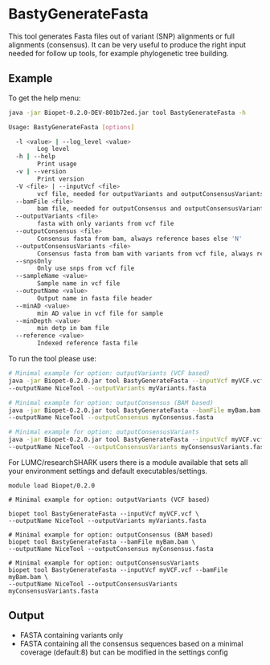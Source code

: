 # BastyGenerateFasta

This tool generates Fasta files out of variant (SNP) alignments or full alignments (consensus). 
It can be very useful to produce the right input needed for follow up tools, for example phylogenetic tree building.

## Example

To get the help menu:

~~~bash
java -jar Biopet-0.2.0-DEV-801b72ed.jar tool BastyGenerateFasta -h

Usage: BastyGenerateFasta [options]

  -l <value> | --log_level <value>
        Log level
  -h | --help
        Print usage
  -v | --version
        Print version
  -V <file> | --inputVcf <file>
        vcf file, needed for outputVariants and outputConsensusVariants
  --bamFile <file>
        bam file, needed for outputConsensus and outputConsensusVariants
  --outputVariants <file>
        fasta with only variants from vcf file
  --outputConsensus <file>
        Consensus fasta from bam, always reference bases else 'N'
  --outputConsensusVariants <file>
        Consensus fasta from bam with variants from vcf file, always reference bases else 'N'
  --snpsOnly
        Only use snps from vcf file
  --sampleName <value>
        Sample name in vcf file
  --outputName <value>
        Output name in fasta file header
  --minAD <value>
        min AD value in vcf file for sample
  --minDepth <value>
        min detp in bam file
  --reference <value>
        Indexed reference fasta file
~~~

To run the tool please use:
~~~bash
# Minimal example for option: outputVariants (VCF based)
java -jar Biopet-0.2.0.jar tool BastyGenerateFasta --inputVcf myVCF.vcf \
--outputName NiceTool --outputVariants myVariants.fasta

# Minimal example for option: outputConsensus (BAM based)
java -jar Biopet-0.2.0.jar tool BastyGenerateFasta --bamFile myBam.bam \
--outputName NiceTool --outputConsensus myConsensus.fasta

# Minimal example for option: outputConsensusVariants
java -jar Biopet-0.2.0.jar tool BastyGenerateFasta --inputVcf myVCF.vcf --bamFile myBam.bam \
--outputName NiceTool --outputConsensusVariants myConsensusVariants.fasta
~~~

For LUMC/researchSHARK users there is a module available that sets all your environment settings and default executables/settings.

~~~
module load Biopet/0.2.0

# Minimal example for option: outputVariants (VCF based)

biopet tool BastyGenerateFasta --inputVcf myVCF.vcf \
--outputName NiceTool --outputVariants myVariants.fasta

# Minimal example for option: outputConsensus (BAM based)
biopet tool BastyGenerateFasta --bamFile myBam.bam \
--outputName NiceTool --outputConsensus myConsensus.fasta

# Minimal example for option: outputConsensusVariants
biopet tool BastyGenerateFasta --inputVcf myVCF.vcf --bamFile myBam.bam \
--outputName NiceTool --outputConsensusVariants myConsensusVariants.fasta
~~~

## Output

* FASTA containing variants only
* FASTA containing all the consensus sequences based on a minimal coverage (default:8) but can be modified in the settings config

